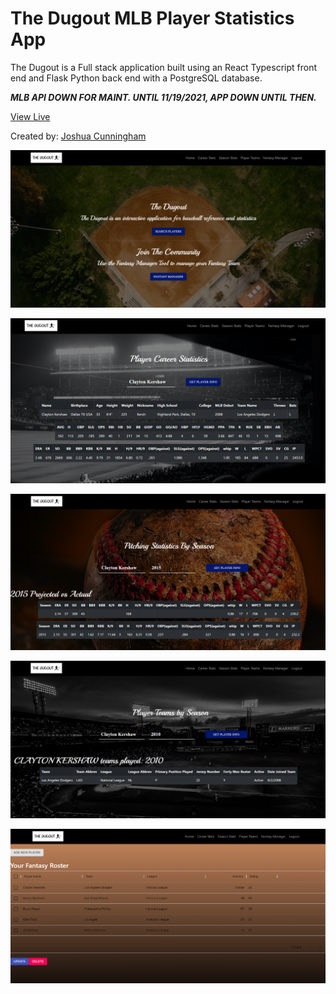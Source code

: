 # The Dugout MLB Player Statistics App

The Dugout is a Full stack application built using an React Typescript front end and Flask Python back end with a PostgreSQL database.

***MLB API DOWN FOR MAINT. UNTIL 11/19/2021, APP DOWN UNTIL THEN.***

[View Live](https://my-dugout.web.app/)

Created by: [Joshua Cunningham](https://www.linkedin.com/in/joshua-cunningham-wa/)

![Site Image Example](https://github.com/jcnghm/The-Dugout-App/blob/master/src/assets/images/github5.PNG)

![Site Image Example](https://github.com/jcnghm/The-Dugout-App/blob/master/src/assets/images/github1.PNG)

![Site Image Example](https://github.com/jcnghm/The-Dugout-App/blob/master/src/assets/images/github2.PNG)

![Site Image Example](https://github.com/jcnghm/The-Dugout-App/blob/master/src/assets/images/github3.PNG)

![Site Image Example](https://github.com/jcnghm/The-Dugout-App/blob/master/src/assets/images/github4.PNG)

